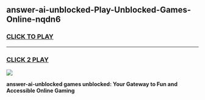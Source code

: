 
## answer-ai-unblocked-Play-Unblocked-Games-Online-nqdn6
<h3>
<a href="https://premium76.site?title=answer-ai-unblocked&ref=25A">CLICK TO PLAY</a></h3>
<hr>

<h3>
<a href="https://premium76.site?title=answer-ai-unblocked&ref=25A">CLICK 2 PLAY</a>
  
</h3>

<a href="https://premium76.site?title=answer-ai-unblocked&ref=25A"><img src="https://clearcache.store/games.png"></a>


**answer-ai-unblocked games unblocked: Your Gateway to Fun and Accessible Online Gaming**
